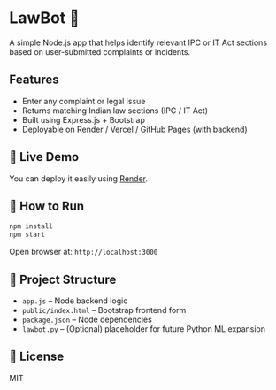 
# LawBot 🚨

A simple Node.js app that helps identify relevant IPC or IT Act sections based on user-submitted complaints or incidents.

## Features

- Enter any complaint or legal issue
- Returns matching Indian law sections (IPC / IT Act)
- Built using Express.js + Bootstrap
- Deployable on Render / Vercel / GitHub Pages (with backend)

## 🚀 Live Demo

You can deploy it easily using [Render](https://render.com/).

## 🔧 How to Run

```bash
npm install
npm start
```

Open browser at: `http://localhost:3000`

## 📁 Project Structure

- `app.js` – Node backend logic
- `public/index.html` – Bootstrap frontend form
- `package.json` – Node dependencies
- `lawbot.py` – (Optional) placeholder for future Python ML expansion

## 📜 License

MIT
